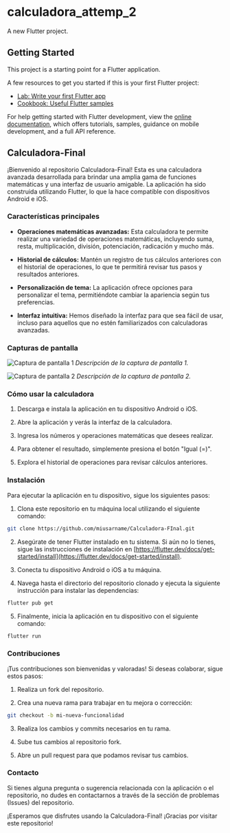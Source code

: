 # calculadora_attemp_2

A new Flutter project.

## Getting Started

This project is a starting point for a Flutter application.

A few resources to get you started if this is your first Flutter project:

- [Lab: Write your first Flutter app](https://docs.flutter.dev/get-started/codelab)
- [Cookbook: Useful Flutter samples](https://docs.flutter.dev/cookbook)

For help getting started with Flutter development, view the
[online documentation](https://docs.flutter.dev/), which offers tutorials,
samples, guidance on mobile development, and a full API reference.

## Calculadora-Final

¡Bienvenido al repositorio Calculadora-Final! Esta es una calculadora avanzada desarrollada para brindar una amplia gama de funciones matemáticas y una interfaz de usuario amigable. La aplicación ha sido construida utilizando Flutter, lo que la hace compatible con dispositivos Android e iOS.

### Características principales

- **Operaciones matemáticas avanzadas:** Esta calculadora te permite realizar una variedad de operaciones matemáticas, incluyendo suma, resta, multiplicación, división, potenciación, radicación y mucho más.

- **Historial de cálculos:** Mantén un registro de tus cálculos anteriores con el historial de operaciones, lo que te permitirá revisar tus pasos y resultados anteriores.

- **Personalización de tema:** La aplicación ofrece opciones para personalizar el tema, permitiéndote cambiar la apariencia según tus preferencias.

- **Interfaz intuitiva:** Hemos diseñado la interfaz para que sea fácil de usar, incluso para aquellos que no estén familiarizados con calculadoras avanzadas.

### Capturas de pantalla

![Captura de pantalla 1](/screenshots/screenshot1.png)
*Descripción de la captura de pantalla 1.*

![Captura de pantalla 2](/screenshots/screenshot2.png)
*Descripción de la captura de pantalla 2.*

### Cómo usar la calculadora

1. Descarga e instala la aplicación en tu dispositivo Android o iOS.

2. Abre la aplicación y verás la interfaz de la calculadora.

3. Ingresa los números y operaciones matemáticas que desees realizar.

4. Para obtener el resultado, simplemente presiona el botón "Igual (=)".

5. Explora el historial de operaciones para revisar cálculos anteriores.

### Instalación

Para ejecutar la aplicación en tu dispositivo, sigue los siguientes pasos:

1. Clona este repositorio en tu máquina local utilizando el siguiente comando:

```bash
git clone https://github.com/miusarname/Calculadora-FInal.git
```

2. Asegúrate de tener Flutter instalado en tu sistema. Si aún no lo tienes, sigue las instrucciones de instalación en [https://flutter.dev/docs/get-started/install](https://flutter.dev/docs/get-started/install).

3. Conecta tu dispositivo Android o iOS a tu máquina.

4. Navega hasta el directorio del repositorio clonado y ejecuta la siguiente instrucción para instalar las dependencias:

```bash
flutter pub get
```

5. Finalmente, inicia la aplicación en tu dispositivo con el siguiente comando:

```bash
flutter run
```

### Contribuciones

¡Tus contribuciones son bienvenidas y valoradas! Si deseas colaborar, sigue estos pasos:

1. Realiza un fork del repositorio.

2. Crea una nueva rama para trabajar en tu mejora o corrección:

```bash
git checkout -b mi-nueva-funcionalidad
```

3. Realiza los cambios y commits necesarios en tu rama.

4. Sube tus cambios al repositorio fork.

5. Abre un pull request para que podamos revisar tus cambios.

### Contacto

Si tienes alguna pregunta o sugerencia relacionada con la aplicación o el repositorio, no dudes en contactarnos a través de la sección de problemas (Issues) del repositorio.

¡Esperamos que disfrutes usando la Calculadora-Final! ¡Gracias por visitar este repositorio!

